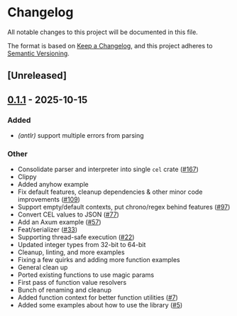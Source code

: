 # Changelog

All notable changes to this project will be documented in this file.

The format is based on [Keep a Changelog](https://keepachangelog.com/en/1.0.0/),
and this project adheres to [Semantic Versioning](https://semver.org/spec/v2.0.0.html).

## [Unreleased]

## [0.1.1](https://github.com/cel-rust/cel-rust/compare/example-v0.1.0...example-v0.1.1) - 2025-10-15

### Added

- *(antlr)* support multiple errors from parsing

### Other

- Consolidate parser and interpreter into single `cel` crate ([#167](https://github.com/cel-rust/cel-rust/pull/167))
- Clippy
- Added anyhow example
- Fix default features, cleanup dependencies & other minor code improvements ([#109](https://github.com/cel-rust/cel-rust/pull/109))
- Support empty/default contexts, put chrono/regex behind features ([#97](https://github.com/cel-rust/cel-rust/pull/97))
- Convert CEL values to JSON ([#77](https://github.com/cel-rust/cel-rust/pull/77))
- Add an Axum example ([#57](https://github.com/cel-rust/cel-rust/pull/57))
- Feat/serializer ([#33](https://github.com/cel-rust/cel-rust/pull/33))
- Supporting thread-safe execution ([#22](https://github.com/cel-rust/cel-rust/pull/22))
- Updated integer types from 32-bit to 64-bit
- Cleanup, linting, and more examples
- Fixing a few quirks and adding more function examples
- General clean up
- Ported existing functions to use magic params
- First pass of function value resolvers
- Bunch of renaming and cleanup
- Added function context for better function utilities ([#7](https://github.com/cel-rust/cel-rust/pull/7))
- Added some examples about how to use the library ([#5](https://github.com/cel-rust/cel-rust/pull/5))
